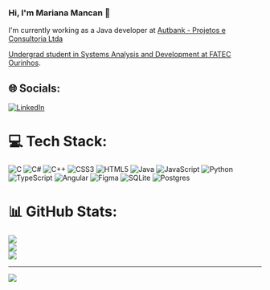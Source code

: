 ### Hi, I'm Mariana Mancan 👋

I'm currently working as a Java developer at <a href="https://www.linkedin.com/company/autbank---projetos-e-consultoria-ltda/mycompany/">Autbank - Projetos e Consultoria Ltda

Undergrad student in Systems Analysis and Development at <a href="https://www.fatecourinhos.edu.br/aluno/">FATEC Ourinhos</a>.

## 🌐 Socials:
[![LinkedIn](https://img.shields.io/badge/LinkedIn-%230077B5.svg?logo=linkedin&logoColor=white)](https://linkedin.com/in/mariana-frederico-mancan) 

# 💻 Tech Stack:
![C](https://img.shields.io/badge/c-%2300599C.svg?style=flat-square&logo=c&logoColor=white) ![C#](https://img.shields.io/badge/c%23-%23239120.svg?style=flat-square&logo=c-sharp&logoColor=white) ![C++](https://img.shields.io/badge/c++-%2300599C.svg?style=flat-square&logo=c%2B%2B&logoColor=white) ![CSS3](https://img.shields.io/badge/css3-%231572B6.svg?style=flat-square&logo=css3&logoColor=white) ![HTML5](https://img.shields.io/badge/html5-%23E34F26.svg?style=flat-square&logo=html5&logoColor=white) ![Java](https://img.shields.io/badge/java-%23ED8B00.svg?style=flat-square&logo=java&logoColor=white) ![JavaScript](https://img.shields.io/badge/javascript-%23323330.svg?style=flat-square&logo=javascript&logoColor=%23F7DF1E) ![Python](https://img.shields.io/badge/python-3670A0?style=flat-square&logo=python&logoColor=ffdd54) ![TypeScript](https://img.shields.io/badge/typescript-%23007ACC.svg?style=flat-square&logo=typescript&logoColor=white) ![Angular](https://img.shields.io/badge/angular-%23DD0031.svg?style=flat-square&logo=angular&logoColor=white) 	![Figma](https://img.shields.io/badge/figma-%23F24E1E.svg?style=flat-square&logo=figma&logoColor=white) ![SQLite](https://img.shields.io/badge/sqlite-%2307405e.svg?style=flat-square&logo=sqlite&logoColor=white) ![Postgres](https://img.shields.io/badge/postgres-%23316192.svg?style=flat-square&logo=postgresql&logoColor=white)
# 📊 GitHub Stats:
![](https://github-readme-stats.vercel.app/api?username=MarianaMancan&theme=synthwave&hide_border=false&include_all_commits=true&count_private=true)<br/>
![](https://github-readme-streak-stats.herokuapp.com/?user=MarianaMancan&theme=synthwave&hide_border=false)<br/>
![](https://github-readme-stats.vercel.app/api/top-langs/?username=MarianaMancan&langs_count=10&theme=synthwave&hide_border=false&include_all_commits=true&count_private=true&layout=compact)

---

![](https://komarev.com/ghpvc/?username=MarianaMancan&color=ff69b4)
